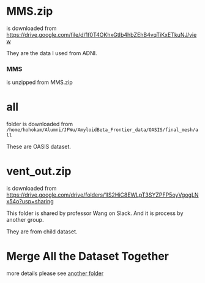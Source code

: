 # MMS.zip

is downloaded from https://drive.google.com/file/d/1f0T4OKhxGtIb4hbZEhB4vqTiKxETkuNJ/view

They are the data I used from ADNI. 

### MMS

is unzipped from MMS.zip

# all 
folder is downloaded from 
`/home/hohokam/Alumni/JFWu/AmyloidBeta_Frontier_data/OASIS/final_mesh/all`

These are OASIS dataset.

# vent_out.zip 

is downloaded from 
https://drive.google.com/drive/folders/1lS2HiC8EWLpT3SYZPFP5oyVgogLNx54o?usp=sharing

This folder is shared by professor Wang on Slack. And it is process by 
another group.

They are from child dataset.

# Merge All the Dataset Together

more details please see [another folder](../workspace/data_processing/merge_dataset/readme.md)
